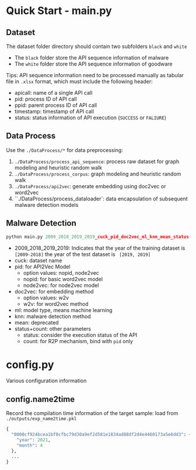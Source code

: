 # Quick Start - main.py

## Dataset

The dataset folder directory should contain two subfolders `black` and `white`
- The `black` folder store the API sequence information of malware
- The `white` folder store the API sequence information of goodware

Tips: API sequence information need to be processed manually as tabular file in `.xlsx` format, which must include the following header:
- apicall: name of a single API call
- pid: process ID of API call
- ppid: parent process ID of API call
- timestamp: timestamp of API call
- status: status information of API execution (`SUCCESS` or `FALIURE`)

## Data Process

Use the `./DataProcess/*` for data preprocessing: 
1. `./DataProcess/process_api_sequence`: process raw dataset for graph modeling and heuristic random walk
2. `./DataProcess/process_corpus`: graph modeling and heuristic random walk
3. `./DataProcess/api2vec`: generate embedding using doc2vec or word2vec
4. ``./DataProcess/process_dataloader`:  data encapsulation of subsequent malware detection models

## Malware Detection

```python
python main.py 2009_2018_2019_2019_cuck_pid_doc2vec_ml_knn_mean_status+count
```

- 2009_2018_2019_2019: Indicates that the year of the training  dataset is `[2009-2018]` the year of the test dataset is ` [2019, 2019]`
- cuck: dataset name
- pid: for API2Vec Model
  - option values: nopid, node2vec
  - nopid: for basic word2vec model
  - node2vec: for node2vec model
- doc2vec: for embedding method
  - option values: w2v
  - w2v: for word2vec method
- ml: model type, means machine learning
- knn: malware detection method
- mean: deprecated
- status+count: other parameters
  - status: consider the execution status of the API
  - count: for R2P mechanism, bind with `pid` only

# config.py

Various configuration information

## config.name2time

Record the compilation time information of the target sample: load from `./outputs/exp_name2time.pkl`

```python
{
  "0000cf924bcea1bf0cfbc79d30a9ef2d581e1834ad88df2d4e4460173a5e6dd3": {
    "year": 2021, 
    "month": 4
  },
  ...
}
```